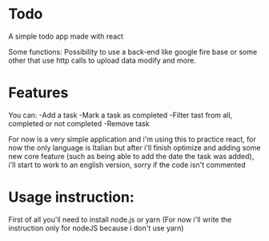 # Todo
A simple todo app made with react

Some functions: 
Possibility to use a back-end like google fire base or some other that use http calls to upload data modify and more.

# Features
You can: 
-Add a task
-Mark a task as completed
-Filter tast from all, completed or not completed
-Remove task

For now is a very simple application and i'm using this to practice react, for now the only language is Italian but after i'll finish optimize and adding some new core feature (such as being able to add the date the task was added), i'll start to work to an english version, sorry if the code isn't commented

# Usage instruction:

First of all you'll need to install node.js or yarn (For now i'll write the instruction only for nodeJS because i don't use yarn)


